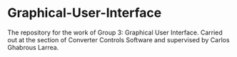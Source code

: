# Graphical-User-Interface
The repository for the work of Group 3: Graphical User Interface. Carried out at the section of Converter Controls Software and supervised by Carlos Ghabrous Larrea.
